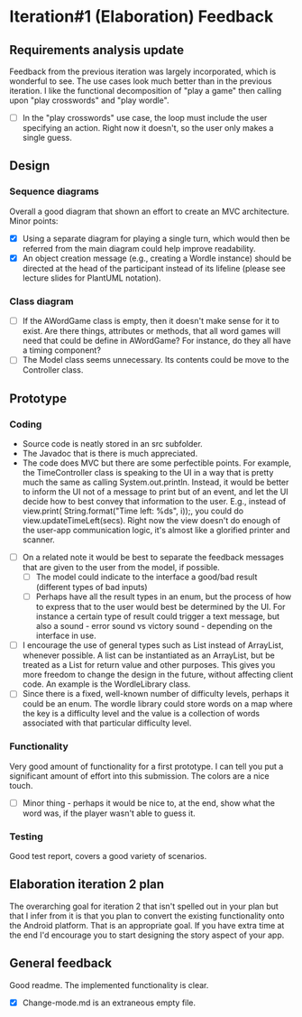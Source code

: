 # Iteration#1 (Elaboration) Feedback

## Requirements analysis update

Feedback from the previous iteration was largely incorporated, which is wonderful to see. The use
cases look much better than in the previous iteration.
I like the functional decomposition of "play a game" then calling upon "play crosswords" and "play
wordle".

- [ ] In the "play crosswords" use case, the loop must include the user specifying an action. Right
  now it doesn't, so the user only makes a single guess.

## Design

### Sequence diagrams

Overall a good diagram that shown an effort to create an MVC architecture. Minor points:

- [x] Using a separate diagram for playing a single turn, which would then be referred from the main
  diagram could help improve readability.
- [x] An object creation message (e.g., creating a Wordle instance) should be directed at the head
  of the participant instead of its lifeline (please see lecture slides for PlantUML notation).

### Class diagram

- [ ] If the AWordGame class is empty, then it doesn't make sense for it to exist. Are there things,
  attributes or methods, that all word games will need that could be define in AWordGame? For
  instance, do they all have a timing component?
- [ ] The Model class seems unnecessary. Its contents could be move to the Controller class.

## Prototype

### Coding

- Source code is neatly stored in an src subfolder.
- The Javadoc that is there is much appreciated.
- The code does MVC but there are some perfectible points. For example, the TimeController class is
  speaking to the UI in a way that is pretty much the same as calling System.out.println. Instead,
  it would be better to inform the UI not of a message to print but of an event, and let the UI
  decide how to best convey that information to the user. E.g., instead of view.print(
  String.format("Time left: %ds", i));, you could do view.updateTimeLeft(secs). Right now the view
  doesn't do enough of the user-app communication logic, it's almost like a glorified printer and
  scanner.
- [ ] On a related note it would be best to separate the feedback messages that are given to the
  user from the model, if possible.
    - [ ] The model could indicate to the interface a good/bad result (different types of bad
      inputs)
    - [ ] Perhaps have all the result types in an enum, but the process of how to express that to
      the user would best be determined by the UI. For instance a certain type of result could
      trigger a text message, but also a sound - error sound vs victory sound - depending on the
      interface in use.
- [ ] I encourage the use of general types such as List instead of ArrayList, whenever possible. A
  list can be instantiated as an ArrayList, but be treated as a List for return value and other
  purposes. This gives you more freedom to change the design in the future, without affecting client
  code. An example is the WordleLibrary class.
- [ ] Since there is a fixed, well-known number of difficulty levels, perhaps it could be an enum.
  The wordle library could store words on a map where the key is a difficulty level and the value is
  a collection of words associated with that particular difficulty level.

### Functionality

Very good amount of functionality for a first prototype. I can tell you put a significant amount of
effort into this submission. The colors are a nice touch.

- [ ] Minor thing - perhaps it would be nice to, at the end, show what the word was, if the player
  wasn't able to guess it.

### Testing

Good test report, covers a good variety of scenarios.

## Elaboration iteration 2 plan

The overarching goal for iteration 2 that isn't spelled out in your plan but that I infer from it is
that you plan to convert the existing functionality onto the Android platform. That is an
appropriate goal. If you have extra time at the end I'd encourage you to start designing the story
aspect of your app.

## General feedback

Good readme. The implemented functionality is clear.

- [x] Change-mode.md is an extraneous empty file.
